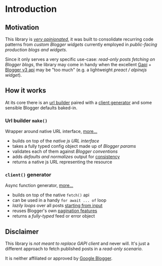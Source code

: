 # Introduction

## Motivation

This library is *[very opinionated](./builder.md#concepts)*, it was built to consolidate recurring code patterns from *custom Blogger widgets* currently employed in *public-facing production blogs and widgets*.

Since it only serves a very specific use-case: *read-only posts fetching on Blogger blogs*, the library may come in handy when the excellent [Gapi](https://github.com/google/google-api-javascript-client) + [Blogger v3 api](https://developers.google.com/blogger/docs/3.0/reference) may be "too much" (e.g. a lightweight *preact / alpinejs widget*).

## How it works

At its core there is an [url builder](./builder.md) paired with a [client generator](./client.md) and some sensible Blogger defaults baked-in.

### Url builder `make()`

Wrapper around native URL interface, [more...](./builder.md#concepts)

* builds on top of the *native js URL interface*
* takes a fully typed config object made up of *Blogger params*
* validates each of them against *Blogger conventions*
* adds *defaults and normalizes* output for [consistency](./builder.md#url-consistency)
* returns a native js URL representing the resource

### `client()` generator

Async function generator, [more...](./client.md)

* builds on top of the native `fetch()` api
* can be used in a handy `for await ... of` loop
* *lazily loops* over all posts [starting from input](./builder.md#start-index)
* reuses Blogger's own [pagination features](./builder.md#max-results)
* returns a *fully-typed* feed or error object

## Disclaimer

This library is *not meant to replace GAPI client* and never will. It's just a different approach to fetch published posts in a *read-only scenario*.

It is neither affiliated or approved by [Google Blogger](https://www.blogger.com).
